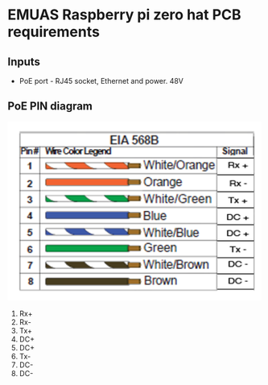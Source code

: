 # EMUAS Raspberry pi zero hat PCB requirements

## Inputs

- PoE port - RJ45 socket, Ethernet and power. 48V 


## PoE PIN diagram

![PoE pins](images\PoE-pins.png)

1. Rx+
2. Rx-
3. Tx+
4. DC+
5. DC+
6. Tx-
7. DC-
8. DC-

